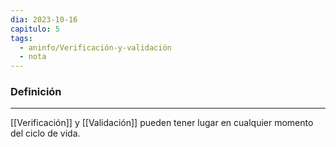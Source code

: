 ```yaml
---
dia: 2023-10-16
capitulo: 5
tags:
  - aninfo/Verificación-y-validación
  - nota
---
```

### Definición
---
[[Verificación]] y [[Validación]] pueden tener lugar en cualquier momento del ciclo de vida.